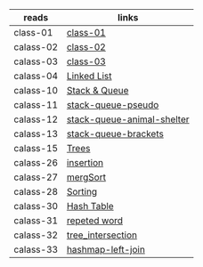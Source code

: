 | reads      | links  |
| ----------- | ----------- |
| class-01       |    [class-01](./code_challeng_1/README.md)     |
| calass-02   |  [class-02](./code_challeng_2/README.md)     |
| calass-03   |[class-03](./code_challeng%20_3/README.md)        |
| calass-04 |[Linked List](./code_challeng_linked_list/README.md)        |
| calass-10 |[Stack & Queue](./code_challeng_stack_%26_Queue/REDME.md)        |
| calass-11 |[stack-queue-pseudo](./stack_queue_pseudo/REDME.md)        |
| calass-12 |[stack-queue-animal-shelter](./animal_shelter/README.md)        |
| calass-13 |[stack-queue-brackets](./stack_queue_bracket/README.md)        |
| calass-15 |[Trees](./tree/README.md)        |
| calass-26 |[insertion](./code_challeng_26/README.md)        |
| calass-27 |[mergSort](./Merge_Sort/README.md)        |
| calass-28 |[Sorting](./code_challeng_28/README.md)        |
| calass-30 |[Hash Table](./Hash_table/README.md)        |
| calass-31 |[repeted word ](./code_challeng_31/README.md)        |
| calass-32 |[tree_intersection ](./tree_intersection/README.md)        |
| calass-33 |[hashmap-left-join ](./hashmap-left-join/README.md)        |













  